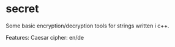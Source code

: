 # secret
Some basic encryption/decryption tools for strings written i c++.

Features: 
  Caesar cipher: en/de 
